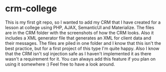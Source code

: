 # crm-college
This is my first git repo, so I wanted to add my CRM that I have created for a lesson at college using PHP, AJAX, SemanticUI and Materialize. The files are in the CRM folder with the screenshots of how the CRM looks. Also it includes a XML generator file that generates an XML for client data and their messages. The files are piled in one folder and I know that this isn't the best practice, but for a first project of this type I'm quite happy. Also I know that the CRM isn't sql injection safe as I haven't implemented it as there wasn't a requirement for it. You can always add this feature if you plan on using it somewhere :) Feel free to have a look around. 
